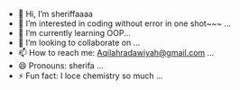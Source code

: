 - 👋 Hi, I’m sheriffaaaa
- 👀 I’m interested in coding without error in one shot~~~ ...
- 🌱 I’m currently learning OOP...
- 💞️ I’m looking to collaborate on ...
- 📫 How to reach me: Aqilahradawiyah@gmail.com ...
- 😄 Pronouns: sherifa ...
- ⚡ Fun fact: I loce chemistry so much ...

<!---
sheriffaaaa/sheriffaaaa is a ✨ special ✨ repository because its `README.md` (this file) appears on your GitHub profile.
You can click the Preview link to take a look at your changes.
--->
